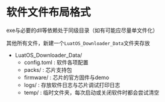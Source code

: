 # 软件文件布局格式

exe与必要的dll等依赖处于同级目录（如有可能应尽量单文件化）

其他所有文件，新建一个`LuatOS_Downloader_Data`文件夹存放

- LuatOS_Downloader_Data/
  - config.toml : 软件各项配置
  - packs/ : 芯片支持包
  - firmware/ : 芯片的官方固件与demo
  - logs/ : 存放软件日志与芯片调试打印日志
  - temp/ : 临时文件夹，每次启动或关闭软件时都会尝试清空
